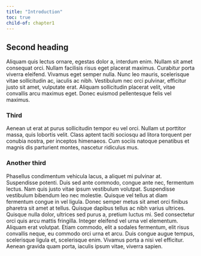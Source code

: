 ```yaml
---
title: "Introduction"
toc: true
child-of: chapter1
---
```


## Second heading

Aliquam quis lectus ornare, egestas dolor a, interdum enim. Nullam sit amet consequat orci. Nullam facilisis risus eget placerat maximus. Curabitur porta viverra eleifend. Vivamus eget semper nulla. Nunc leo mauris, scelerisque vitae sollicitudin ac, iaculis ac nibh. Vestibulum nec orci pulvinar, efficitur justo sit amet, vulputate erat. Aliquam sollicitudin placerat velit, vitae convallis arcu maximus eget. Donec euismod pellentesque felis vel maximus.

### Third

Aenean ut erat at purus sollicitudin tempor eu vel orci. Nullam ut porttitor massa, quis lobortis velit. Class aptent taciti sociosqu ad litora torquent per conubia nostra, per inceptos himenaeos. Cum sociis natoque penatibus et magnis dis parturient montes, nascetur ridiculus mus. 

### Another third

Phasellus condimentum vehicula lacus, a aliquet mi pulvinar at. Suspendisse potenti. Duis sed ante commodo, congue ante nec, fermentum lectus. Nam quis justo vitae ipsum vestibulum volutpat. Suspendisse vestibulum bibendum leo nec molestie. Quisque vel tellus at diam fermentum congue in vel ligula. Donec semper metus sit amet orci finibus pharetra sit amet at tellus. Quisque dapibus tellus ac nibh varius ultrices. Quisque nulla dolor, ultrices sed purus a, pretium luctus mi. Sed consectetur orci quis arcu mattis fringilla. Integer eleifend vel urna vel elementum. Aliquam erat volutpat. Etiam commodo, elit a sodales fermentum, elit risus convallis neque, eu commodo orci urna et arcu. Duis congue augue tempus, scelerisque ligula et, scelerisque enim. Vivamus porta a nisi vel efficitur. Aenean gravida quam porta, iaculis ipsum vitae, viverra sapien.
